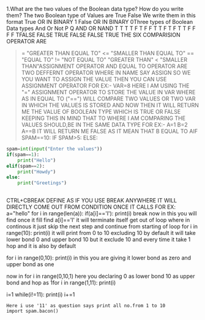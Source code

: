 1.What are the two values of the Boolean data type? How do you write them?
The two Boolean type of Values are 
True
False
We write them in this format
True OR IN BINARY 1
False OR IN BINARY 0Three types of Boolean Data types
And 
Or
Not
P Q   AND OR NAND
T T   T   T   F
T F   F   T   T
F T   F   T   T
F F   F   F   TFALSE
FALSE
TRUE
FALSE 
FALSE
TRUE
THE SIX COMPARISION OPERATOR ARE
>= "GREATER THAN EQUAL TO"
<= "SMALLER THAN EQUAL TO"
== "EQUAL TO"
!= "NOT EQUAL TO"
> "GREATER THAN"
< "SMALLER THAN"ASSIGNMENT OPERATOR AND EQUAL TO OPERATOR ARE TWO DEFFERNT OPERATOR
WHERE IN NAME SAY ASSIGN SO WE YOU WANT TO ASSIGN THE VALUE THEN YOU CAN USE ASSIGNMENT OPERATOR
FOR EX:-
VAR=8
HERE I AM USING THE "=" ASSIGNMENT OPERATOR TO  STORE THE VALUE IN VAR
WHERE AS IN EQUAL TO ("==") WILL COMPARE TWO VALUES OR TWO VAR IN WHICH THE VALUES IS STORED 
AND NOW THEN IT WILL RETURN ME THE VALUE OF BOOLEAN TYPE WHICH IS TRUE OR FALSE
KEEPING THIS IN MIND THAT TO WHERE I AM COMPARING THE VALUES SHOULD,BE IN THE SAME DATA TYPE
FOR EX:-
A=1
B=2
A==B
IT WILL RETURN ME FALSE AS IT MEAN THAT B EQUAL TO AIF SPAM==10:
IF SPAM>5:
ELSE:

```python
spam=int(input("Enter the values"))
if(spam==1):
    print("Hello")
elif(spam==2):
    print("Howdy")
else:
    print("Greetings")
    
```
CTRL+CBREAK DEFINE AS IF YOU USE BREAK ANYWHERE IT WILL DIRECTLY COME OUT FROM CONDITION ONCE IT CALLS
FOR EX:
a="hello"
for i in range(len(a)):
    if(a[i]=='l'):
        print(i)
        break
        now in this you will find once it fill find a[i]=='l' it will terminate itself get out of loop
        where in continous it just skip the next step and continue from starting of loop    for i in range(10):
    print(i)
it will print from 0 to 10 excluding 10 by default it will take lower bond 0 and upper bond 10 but
it exclude 10 and every time it take 1 hop and it is also by default

for i in range(0,10):
    print(i)
in this you are giving it lower bond as zero and upper bond as one

now in 
for i in range(0,10,1)
here you declaring 0 as lower bond 10 as upper bond and hop as 1for i in range(1,11):
    print(i)
    
i=1
while(i!=11):
    print(i)
    i+=1
    
    Here i use '11' as question says print all no.from 1 to 10 
    import spam.bacon()

```python

```
